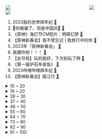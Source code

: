 <div >
	<a style="float:left;width:55%;" href = "https://github.com/anuraghazra/github-readme-stats">
	 <img src = "https://github-readme-stats.vercel.app/api?username=iuuuuuaena&theme=buefy&show_icons=true"/>
	</a>
	<a  style="float:right;width:45%" href = "https://github.com/anuraghazra/github-readme-stats">
	 <img  src="https://github-readme-stats.vercel.app/api/top-langs/?username=anuraghazra&layout=compact"/>
	</a>
	</div>

[![](https://img.shields.io/badge/jxd-@jxdgogogo.xyz-yellowgreen.svg)](https://www.jxdgogogo.xyz)<br>
1. 2023我的世界拜年纪 [:link:](//www.bilibili.com/video/BV1a24y167fo) <br>
2. 🏮你被骗了，但是中国风🏮 [:link:](//www.bilibili.com/video/BV1SD4y1J7uY) <br>
3. 《原神》海灯节CM短片：明霄幻梦 [:link:](//www.bilibili.com/video/BV1jR4y1Y76v) <br>
4. 【原神新春会】我不曾忘记 | 致旅行中的你 [:link:](//www.bilibili.com/video/BV1P24y1a7Lt) <br>
5. 2023年「原神新春会」 [:link:](//www.bilibili.com/video/BV1mT41117vu) <br>
6. 我爆炸啦！！！ [:link:](//www.bilibili.com/video/BV1YG4y1w7XQ) <br>
7. 【友尽局】玩的挺好，下次别玩了啊 [:link:](//www.bilibili.com/video/BV1eT411Z7ke) <br>
8. 《第一届炉石年夜饭》 [:link:](//www.bilibili.com/video/BV1MY4y1f7TZ) <br>
9. 2023哔哩哔哩拜年纪 [:link:](//www.bilibili.com/video/BV1zv4y117zo) <br>
10. 【原神新春会】踏江行 [:link:](//www.bilibili.com/video/BV1TG4y1X7y4) <br>
<details>
<summary>10 ~ 20</summary>

11. 沉浸式吃席，坐小孩儿桌。 [:link:](//www.bilibili.com/video/BV1Rx4y1u7Rh) <br>
12. 就挺突然的…… [:link:](//www.bilibili.com/video/BV11v4y1C7N7) <br>
13. 200多年前的宫廷炸鸡！这做法你想都不敢想！！ [:link:](//www.bilibili.com/video/BV1i24y1h7tU) <br>
14. 点了一个外卖员，回老家做年夜饭。 [:link:](//www.bilibili.com/video/BV1tG4y1F7S4) <br>
15. 恭喜发财，但只恭喜自己 [:link:](//www.bilibili.com/video/BV1ox4y1u7Wu) <br>
16. 棒球运动员为何要刺杀海森堡？【小约翰】 [:link:](//www.bilibili.com/video/BV1Z8411A74n) <br>
17. 【原神新春会】尘沙 [:link:](//www.bilibili.com/video/BV1AG4y1F7pC) <br>
18. 《交 朋 友》 [:link:](//www.bilibili.com/video/BV1wG4y1F7iw) <br>
19. 全网最大倒狗？玉麒麟真的热爱CNCS吗？ [:link:](//www.bilibili.com/video/BV1PY411X7VA) <br>
</details>
<details>
<summary>19 ~ 20</summary>

20. 女生都这么“奇怪”的吗？？... [:link:](//www.bilibili.com/video/BV1mY4y1Z7eH) <br>
21. 春晚小品，再也低不下头了 [:link:](//www.bilibili.com/video/BV14v4y1C7uz) <br>
22. 感谢这位粉丝把我当成家的港湾 [:link:](//www.bilibili.com/video/BV1mY4y1Z7rQ) <br>
23. 花 泽 香 蔡 [:link:](//www.bilibili.com/video/BV15Y411X72b) <br>
24. 2023原神新春会「添箸迎春」 [:link:](//www.bilibili.com/video/BV1fM41147sV) <br>
25. 【原神新春会】有你刚刚好 [:link:](//www.bilibili.com/video/BV1ZY4y1Z7og) <br>
26. 疯狂社死！女友家过年！和岳父睡一起对对子... [:link:](//www.bilibili.com/video/BV1vP4y1r7qb) <br>
27. 给大伙表演一波才艺。 [:link:](//www.bilibili.com/video/BV1oG4y1X77g) <br>
28. 史上最离谱随机挑战！我们居然不随机了？？？ [:link:](//www.bilibili.com/video/BV1gR4y1Y7Xn) <br>
</details>
<details>
<summary>28 ~ 30</summary>

29. 【罗翔】张三强迫李四听罗老师唱歌，是否违法？读评论#18 [:link:](//www.bilibili.com/video/BV1S3411d7it) <br>
30. 【时代少年团】《光环中的少年——“新时”》 [:link:](//www.bilibili.com/video/BV16Y411X7rd) <br>
31. 我去！初音未来！【TD25定格动画】こっち向いて Baby [:link:](//www.bilibili.com/video/BV1V84y187ni) <br>
32. 《重生之我在云轩做花魁》1—11集无回顾合集 [:link:](//www.bilibili.com/video/BV1GG4y197TB) <br>
33. 【warma】我阻止了地球末日！ [:link:](//www.bilibili.com/video/BV1ZY4y1f79x) <br>
34. 动物潦草长相大赏 [:link:](//www.bilibili.com/video/BV1od4y1V7Sa) <br>
35. ⚡阿里嘎多，美羊羊桑⚡ [:link:](//www.bilibili.com/video/BV1ED4y1p7FE) <br>
36. 《桌子有后坐 打枪更快乐2》 [:link:](//www.bilibili.com/video/BV1LY4y1Z7T5) <br>
37. 用科学打破次元壁！谢谢你们，让我成为了我梦里的剑客！ [:link:](//www.bilibili.com/video/BV1Zv4y1C7vP) <br>
</details>
<details>
<summary>37 ~ 40</summary>

38. 亲爱的暴雪游戏玩家，感谢您的来电，祝您生活愉快，再见。 [:link:](//www.bilibili.com/video/BV1DY411Q7q1) <br>
39. 历史的缔造者！火影手游首位5000万战力玩家诞生！开启战力新纪元！ [:link:](//www.bilibili.com/video/BV1YT41127eD) <br>
40. 她们谈笑间，我已身败名裂！ [:link:](//www.bilibili.com/video/BV1WG4y1F7yg) <br>
41. 年纪大了就是容易犯困啊 [:link:](//www.bilibili.com/video/BV16Y4y1Z7mJ) <br>
42. 和二次元一起，回家过年。 [:link:](//www.bilibili.com/video/BV1H84y1j7BL) <br>
43. 紫貂（国家一级保护动物） [:link:](//www.bilibili.com/video/BV1X84y1b7ms) <br>
44. 【2013春晚】十年前的那个除夕之夜，满足了我对春晚全部的期待与想象 [:link:](//www.bilibili.com/video/BV1y3411d7oG) <br>
45. 明日方舟联动更新！暮色大街 400 杀，摆完挂机简单好抄 0v< [:link:](//www.bilibili.com/video/BV1cW4y1G732) <br>
46. 落魄富二代，靠造假币重回人生巅峰，葡萄牙史上最大金融诈骗案 [:link:](//www.bilibili.com/video/BV1HK411y7KD) <br>
</details>
<details>
<summary>46 ~ 50</summary>

47. 人大教授：带你了解真实的基层，县委书记权力到底有多大？ [:link:](//www.bilibili.com/video/BV1e14y1M7ce) <br>
48. 【杨扬/京歌】钟离贺岁大戏「千秋契月」原神cv原创曲/云堇 [:link:](//www.bilibili.com/video/BV1DG4y1C7SP) <br>
49. 自己能做到的事尽量不去麻烦别人 [:link:](//www.bilibili.com/video/BV1qG4y1w7my) <br>
50. 一位男性在一个月内摄入了1176片布洛芬，这是他的肾脏发生的变化 [:link:](//www.bilibili.com/video/BV1fM411t7sv) <br>
51. 音乐博主做的美食《肉灌蛋》，这期粉丝大挑战玩儿的真狠阿！ [:link:](//www.bilibili.com/video/BV1yM411t7YU) <br>
52. 过了虎年是兔年，金兔送喜闹新春！欢迎收看《姜家新春特别节目》！ [:link:](//www.bilibili.com/video/BV14T41117L8) <br>
53. 赛博女友，完美变声，如今AI语音有多超乎想象? [:link:](//www.bilibili.com/video/BV1uM411t7ZJ) <br>
54. 【原神】好多好多宝箱（你可能错过了） [:link:](//www.bilibili.com/video/BV1aM411t7bm) <br>
55. 家人们我出息了 [:link:](//www.bilibili.com/video/BV1184y1b7Qg) <br>
</details>
<details>
<summary>55 ~ 60</summary>

56. 【徐坤的新歌】坤坤的新歌你听了吗？快来听听吧！ [:link:](//www.bilibili.com/video/BV1XM411t7wg) <br>
57. 【原神】耗时1整年！集成的手书！你一定见过这张图只要你是原神玩家 [:link:](//www.bilibili.com/video/BV1TG4y197Wr) <br>
58. 【贝爷拜年】新的一年，全力以赴！ [:link:](//www.bilibili.com/video/BV1mY4y1Z7i7) <br>
59. 【原神】四国 《最炫民族风》 [:link:](//www.bilibili.com/video/BV1ED4y1p7Fx) <br>
60. 🧧看好了，动漫是这样过年的🧧 [:link:](//www.bilibili.com/video/BV1Qx4y1u7rP) <br>
61. 我买了全世界最经典的手枪！是什么体验？服役超过100年！ [:link:](//www.bilibili.com/video/BV16P4y1674U) <br>
62. 年关将至下起雪，流浪已经两年多，独自在废弃饭店睡觉 [:link:](//www.bilibili.com/video/BV1F24y1r7xs) <br>
63. 谦个明【2023拜年纪单品】 [:link:](//www.bilibili.com/video/BV1wD4y1p7jG) <br>
64. 爸爸：可恶，我到底生了个什么东西 [:link:](//www.bilibili.com/video/BV1UT41117L2) <br>
</details>
<details>
<summary>64 ~ 70</summary>

65. ⚡《你懂的 愿者上钩》⚡ [:link:](//www.bilibili.com/video/BV1uM411t7Gv) <br>
66. 《明日方舟》EP - 兔兔在哪里？ [:link:](//www.bilibili.com/video/BV1jR4y1Y7zm) <br>
67. 未删减版加勒比海盗有多震撼！2万字带你看懂奇幻神作《加勒比海盗3：世界的尽头》！ [:link:](//www.bilibili.com/video/BV1qs4y1t72H) <br>
68. 唐三藏：总有理由干他一梭子 [:link:](//www.bilibili.com/video/BV1vA411R7W7) <br>
69. 时隔三年两帅小伙再次烧烤，这次好好招待！ [:link:](//www.bilibili.com/video/BV1TP4y1z73T) <br>
70. TWICE英文新曲MOONLIGHT SUNRISE MV公开 [:link:](//www.bilibili.com/video/BV1sK411k72P) <br>
71. “小波奇~你在玩一种很新的东西！⚡️” [:link:](//www.bilibili.com/video/BV1ry4y1R7fA) <br>
72. 2023崩坏3新春会「最佳祝愿·BestWishes」 [:link:](//www.bilibili.com/video/BV1d84y1b7Kp) <br>
73. 阿姨真的很暖心… [:link:](//www.bilibili.com/video/BV1EK411k7KY) <br>
</details>
<details>
<summary>73 ~ 80</summary>

74. 现在这样的大环境下开一家药店赚钱吗？我的二舅给你答案！ [:link:](//www.bilibili.com/video/BV1P24y1a7Zx) <br>
75. 明说了吧，《流浪地球2》比第一部更炸裂！ [:link:](//www.bilibili.com/video/BV16R4y1a7ze) <br>
76. 什么，这不是《江南》，这是压缩毛巾 [:link:](//www.bilibili.com/video/BV1AR4y1Y7eP) <br>
77. 吐槽完今年春晚，我很怀念她【飘飘】 [:link:](//www.bilibili.com/video/BV1oG4y1X7G7) <br>
78. 泡沫经济下的真实日本？？1988vs2023对比太惨烈.。。。。 [:link:](//www.bilibili.com/video/BV1j84y187ZH) <br>
79. 为什么光速不可超越？ [:link:](//www.bilibili.com/video/BV1m3411d7MA) <br>
80. 准研究生，支教503天，终于登上【央媒】 [:link:](//www.bilibili.com/video/BV1zY4y1d7Zd) <br>
81. 【睡前消息541】社会化抚养概论 [:link:](//www.bilibili.com/video/BV1ED4y1n7MD) <br>
82. 桑葚这孩子打小就聪明！ [:link:](//www.bilibili.com/video/BV1pG4y1F7aF) <br>
</details>
<details>
<summary>82 ~ 90</summary>

83. 【原神新春会】年度巨献！原神坊间舞狮争霸赛！ [:link:](//www.bilibili.com/video/BV1Z24y1h7zd) <br>
84. 三年，一个零零后唯物主义者与死亡的和解 [:link:](//www.bilibili.com/video/BV1i3411d7tL) <br>
85. “新鲶” [:link:](//www.bilibili.com/video/BV1AG4y1F7MM) <br>
86. 帅小伙第一次回国，开车750公里，挑战爆辣江西水煮油炸 ！！ [:link:](//www.bilibili.com/video/BV1r24y167Mh) <br>
87. 新年真热闹，祝大家新年快乐。 [:link:](//www.bilibili.com/video/BV1gT41127jF) <br>
88. 看好了大雄！这才是真正的嘴遁！ [:link:](//www.bilibili.com/video/BV1f8411A7wB) <br>
89. 温暖牵挂 [:link:](//www.bilibili.com/video/BV1284y1b7yq) <br>
90. 真是失礼啊，我们可是纯爱 [:link:](//www.bilibili.com/video/BV1fM411b7xL) <br>
91. 老婆把初一到初七的衣服都配好了 [:link:](//www.bilibili.com/video/BV1gG4y197UP) <br>
</details>
<details>
<summary>91 ~ 100</summary>

92. 后天就要看春晚了，今天带大家回顾一下不同年代的春晚主持人的妆造和主持的变化！我总结的对不？哈哈哈 [:link:](//www.bilibili.com/video/BV16P4y167wX) <br>
93. 妲己：这李信锁血了，我没开玩笑 [:link:](//www.bilibili.com/video/BV1uR4y1a7TN) <br>
94. 逼入絕境下用冰棒棍製作了一張"命運之卡"，它能夠為我突破困境嗎？ [:link:](//www.bilibili.com/video/BV1MP4y1z7i1) <br>
95. 大司马，找到你了..... [:link:](//www.bilibili.com/video/BV1V24y1a719) <br>
96. 居然在牛蛙里吃出一条 绿绳 [:link:](//www.bilibili.com/video/BV1H8411w7ew) <br>
97. 【vlog】为了拍出正宗港片，我们苦练了3句粤语 [:link:](//www.bilibili.com/video/BV1fP4y1k7CZ) <br>
98. 【东盟十国07 | 老挝】东南亚最穷国，被美法轮流伺候，如何借东风？ [:link:](//www.bilibili.com/video/BV1a3411o7vU) <br>
99. 6000一发的烟花 [:link:](//www.bilibili.com/video/BV1qD4y1W72H) <br>
100. 八十万粉丝感谢！！！！！ [:link:](//www.bilibili.com/video/BV1MY411X7Vk) <br>
</details>
